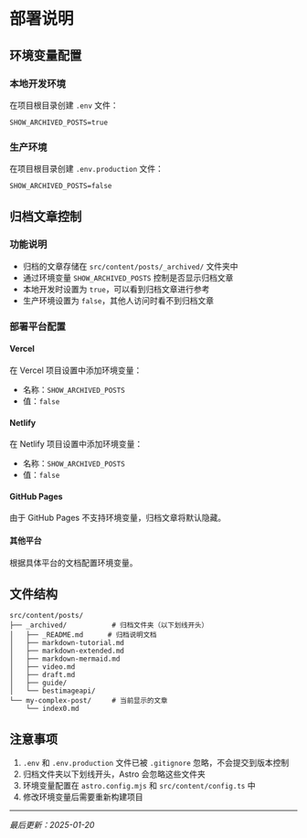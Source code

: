 # 部署说明

## 环境变量配置

### 本地开发环境
在项目根目录创建 `.env` 文件：
```
SHOW_ARCHIVED_POSTS=true
```

### 生产环境
在项目根目录创建 `.env.production` 文件：
```
SHOW_ARCHIVED_POSTS=false
```

## 归档文章控制

### 功能说明
- 归档的文章存储在 `src/content/posts/_archived/` 文件夹中
- 通过环境变量 `SHOW_ARCHIVED_POSTS` 控制是否显示归档文章
- 本地开发时设置为 `true`，可以看到归档文章进行参考
- 生产环境设置为 `false`，其他人访问时看不到归档文章

### 部署平台配置

#### Vercel
在 Vercel 项目设置中添加环境变量：
- 名称：`SHOW_ARCHIVED_POSTS`
- 值：`false`

#### Netlify
在 Netlify 项目设置中添加环境变量：
- 名称：`SHOW_ARCHIVED_POSTS`
- 值：`false`

#### GitHub Pages
由于 GitHub Pages 不支持环境变量，归档文章将默认隐藏。

#### 其他平台
根据具体平台的文档配置环境变量。

## 文件结构

```
src/content/posts/
├── _archived/           # 归档文件夹（以下划线开头）
│   ├── _README.md      # 归档说明文档
│   ├── markdown-tutorial.md
│   ├── markdown-extended.md
│   ├── markdown-mermaid.md
│   ├── video.md
│   ├── draft.md
│   ├── guide/
│   └── bestimageapi/
└── my-complex-post/     # 当前显示的文章
    └── index0.md
```

## 注意事项

1. `.env` 和 `.env.production` 文件已被 `.gitignore` 忽略，不会提交到版本控制
2. 归档文件夹以下划线开头，Astro 会忽略这些文件夹
3. 环境变量配置在 `astro.config.mjs` 和 `src/content/config.ts` 中
4. 修改环境变量后需要重新构建项目

---

*最后更新：2025-01-20* 